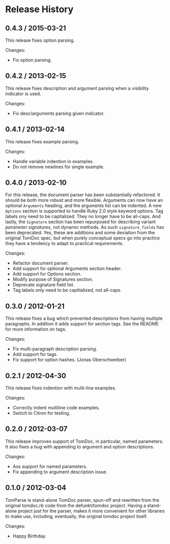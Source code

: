 # Release History

## 0.4.3 / 2015-03-21

This release fixes option parsing.

Changes:

* Fix option parsing.


## 0.4.2 / 2013-02-15

This release fixes description and argument parsing when
a visibility indicator is used.

Changes:

* Fix desc/arguments parsing given indicator.


## 0.4.1 / 2013-02-14

This release fixes example parsing.

Changes:

* Handle variable indention in examples.
* Do not remove newlines for single example.


## 0.4.0 / 2013-02-10

For this release, the document parser has been substantially refactored.
It should be both more robust and more flexible. Arguments can now
have an optional `Arguments` heading, and the arguments list can be
indented. A new `Options` section is supported to handle Ruby 2.0 style
keyword options. Tag labels ony need to be capitalized. They no longer
have to be all-caps. And lastly, the `Signature` section has been
repurposed for describing variant *parameter signatures*, not dynamic
methods. As such `signature_fields` has been deprecated. Yes, these
are additions and some deviation from the original TomDoc spec, but
when purely conceptual specs go into practice they have a tendency to
adapt to practical requirements.

Changes:

* Refactor document parser.
* Add support for optional Arguments section header.
* Add support for Options section.
* Modify purpose of Signatures section.
* Deprecate signature field list.
* Tag labels only need to be capitialized, not all-caps.


## 0.3.0 / 2012-01-21

This release fixes a bug which prevented descriptions from having
multiple paragraphs. In addition it adds support for section tags.
See the README for more information on tags.

Changes:

* Fix multi-paragraph description parsing.
* Add support for tags.
* Fix support for option hashes. (Jonas Oberschweiber)


## 0.2.1 / 2012-04-30

This release fixes indention with multi-line examples.

Changes:

* Correctly indent multiline code examples.
* Swtich to Citron for testing.


## 0.2.0 / 2012-03-07

This release improves support of TomDoc, in particular, named parameters. It also
fixes a bug with appending to argument and option descriptions.

Changes:

* Ass support for named parameters.
* Fix appending to argument description issue.


## 0.1.0 / 2012-03-04

TomParse is stand-alone TomDoc parser, spun-off and rewritten from the original
tomdoc.rb code from the defunkt/tomdoc project. Having a stand-alone project
just for the parser, makes it more convenient for other libraries to make use,
including, eventually, the original tomdoc project itself.

Changes:

* Happy Birthday.

